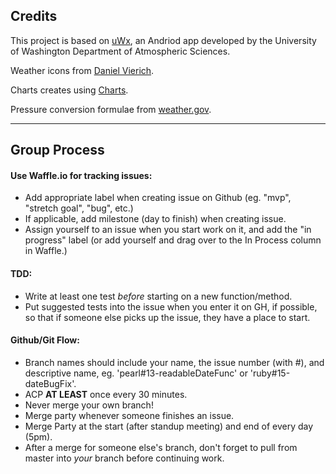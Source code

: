 ## Credits

This project is based on [uWx](https://www.cmetwx.com/), an Andriod app developed by the University of Washington Department of Atmospheric Sciences.

Weather icons from [Daniel Vierich](http://www.danvierich.de/weather/).

Charts creates using [Charts](https://github.com/danielgindi/Charts).

Pressure conversion formulae from [weather.gov](https://www.weather.gov/media/epz/wxcalc/pressureConversion.pdf).

---

## Group Process

#### Use Waffle.io for tracking issues:

* Add appropriate label when creating issue on Github (eg. "mvp", "stretch goal", "bug", etc.)
* If applicable, add milestone (day to finish) when creating issue.
* Assign yourself to an issue when you start work on it, and add the "in progress" label (or add yourself and drag over to the In Process column in Waffle.)

#### TDD:

* Write at least one test *before* starting on a new function/method.
* Put suggested tests into the issue when you enter it on GH, if possible, so that if someone else picks up the issue, they have a place to start.

#### Github/Git Flow:

* Branch names should include your name, the issue number (with #), and descriptive name, eg. 'pearl#13-readableDateFunc' or 'ruby#15-dateBugFix'.
* ACP **AT LEAST** once every 30 minutes.
* Never merge your own branch!
* Merge party whenever someone finishes an issue.
* Merge Party at the start (after standup meeting) and end of every day (5pm).
* After a merge for someone else's branch, don't forget to pull from master into *your* branch before continuing work.
